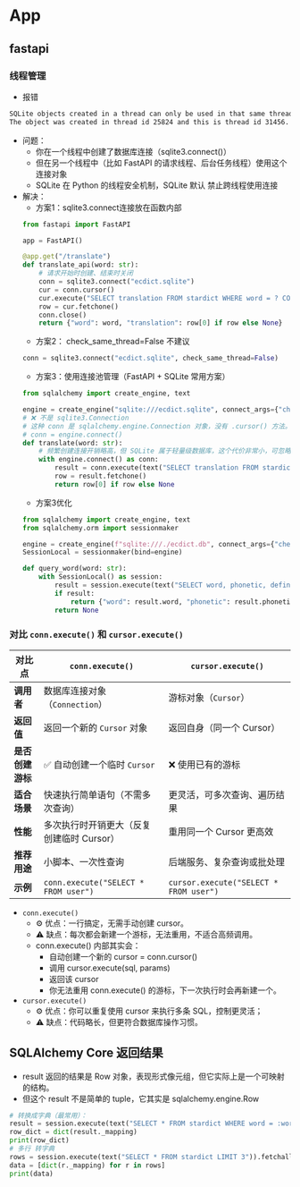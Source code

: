 # App
## fastapi
### 线程管理
- 报错
```bash
SQLite objects created in a thread can only be used in that same thread.
The object was created in thread id 25824 and this is thread id 31456.
```
- 问题：
  - 你在一个线程中创建了数据库连接（sqlite3.connect()）
  - 但在另一个线程中（比如 FastAPI 的请求线程、后台任务线程）使用这个连接对象
  - SQLite 在 Python 的线程安全机制，SQLite 默认 禁止跨线程使用连接
- 解决：
  - 方案1：sqlite3.connect连接放在函数内部
  ```python
  from fastapi import FastAPI

  app = FastAPI()

  @app.get("/translate")
  def translate_api(word: str):
      # 请求开始时创建、结束时关闭
      conn = sqlite3.connect("ecdict.sqlite")
      cur = conn.cursor()
      cur.execute("SELECT translation FROM stardict WHERE word = ? COLLATE NOCASE LIMIT 1", (word,))
      row = cur.fetchone()
      conn.close()
      return {"word": word, "translation": row[0] if row else None}
  ```
  - 方案2： check_same_thread=False 不建议
  ```python
  conn = sqlite3.connect("ecdict.sqlite", check_same_thread=False)
  ```
  - 方案3：使用连接池管理（FastAPI + SQLite 常用方案）
  ```py
  from sqlalchemy import create_engine, text

  engine = create_engine("sqlite:///ecdict.sqlite", connect_args={"check_same_thread": False})
  # ❌ 不是 sqlite3.Connection
  # 这种 conn 是 sqlalchemy.engine.Connection 对象，没有 .cursor() 方法。
  # conn = engine.connect()
  def translate(word: str):
      # 频繁创建连接开销略高，但 SQLite 属于轻量级数据库，这个代价非常小，可忽略。
      with engine.connect() as conn:
          result = conn.execute(text("SELECT translation FROM stardict WHERE word = :word COLLATE NOCASE LIMIT 1"), {"word": word})
          row = result.fetchone()
          return row[0] if row else None
  ```
  - 方案3优化
  ```py
  from sqlalchemy import create_engine, text
  from sqlalchemy.orm import sessionmaker

  engine = create_engine(f"sqlite:///./ecdict.db", connect_args={"check_same_thread": False})
  SessionLocal = sessionmaker(bind=engine)

  def query_word(word: str):
      with SessionLocal() as session:
          result = session.execute(text("SELECT word, phonetic, definition FROM stardict WHERE word = :word"), {"word": word}).fetchone()
          if result:
              return {"word": result.word, "phonetic": result.phonetic, "definition": result.definition}
          return None
  ```

### 对比 `conn.execute()` 和 `cursor.execute()`
| 对比点        | `conn.execute()`                     | `cursor.execute()`                     |
| ---------- | ------------------------------------ | -------------------------------------- |
| **调用者**    | 数据库连接对象（`Connection`）                | 游标对象（`Cursor`）               |
| **返回值**    | 返回一个新的 `Cursor` 对象                   | 返回自身（同一个 Cursor）           |
| **是否创建游标** | ✅ 自动创建一个临时 `Cursor`                  | ❌ 使用已有的游标              |
| **适合场景**   | 快速执行简单语句（不需多次查询）                     | 更灵活，可多次查询、遍历结果  |
| **性能**     | 多次执行时开销更大（反复创建临时 Cursor）             | 重用同一个 Cursor 更高效     |
| **推荐用途**   | 小脚本、一次性查询                            | 后端服务、复杂查询或批处理        |
| **示例**     | `conn.execute("SELECT * FROM user")` | `cursor.execute("SELECT * FROM user")` |

- `conn.execute()`
  - ⚙️ 优点：一行搞定，无需手动创建 cursor。
  - ⚠️ 缺点：每次都会新建一个游标，无法重用，不适合高频调用。
  - conn.execute() 内部其实会：
    - 自动创建一个新的 cursor = conn.cursor()
    - 调用 cursor.execute(sql, params)
    - 返回该 cursor
    - 你无法重用 conn.execute() 的游标，下一次执行时会再新建一个。
- `cursor.execute()`
  - ⚙️ 优点：你可以重复使用 cursor 来执行多条 SQL，控制更灵活；
  - ⚠️ 缺点：代码略长，但更符合数据库操作习惯。
## SQLAlchemy Core 返回结果
- result 返回的结果是 Row 对象，表现形式像元组，但它实际上是一个可映射的结构。
- 但这个 result 不是简单的 tuple，它其实是 sqlalchemy.engine.Row
```py
# 转换成字典（最常用）：
result = session.execute(text("SELECT * FROM stardict WHERE word = :word"), {"word": word}).fetchone()
row_dict = dict(result._mapping)
print(row_dict)
# 多行 转字典
rows = session.execute(text("SELECT * FROM stardict LIMIT 3")).fetchall()
data = [dict(r._mapping) for r in rows]
print(data)
```

